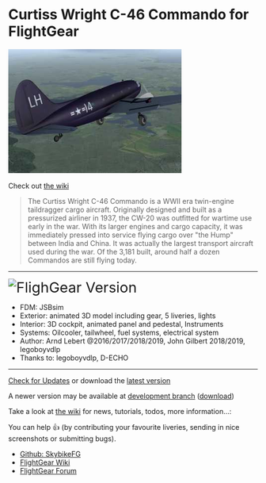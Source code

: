 # Curtiss Wright C-46 Commando for FlightGear
![C-46](https://raw.githubusercontent.com/SkybikeFG/c46/master/thumbnail.jpg)

Check out [the wiki](https://github.com/skybikefg/c46/wiki)


> The Curtiss Wright C-46 Commando is a WWII era twin-engine taildragger cargo aircraft. Originally designed and built as a pressurized airliner in 1937, the CW-20 was outfitted for wartime use early in the war. 
> With its larger engines and cargo capacity, it was immediately pressed into service flying cargo over "the Hump" between India and China. It was actually the largest transport aircraft used during the war.
> Of the 3,181 built, around half a dozen Commandos are still flying today.
________________________________________________________
<big><big><big><big>![F](http://wiki.flightgear.org/images/thumb/6/62/FlightGear_logo.png/100px-FlightGear_logo.png)lighGear Version</big></big></big></big>
* FDM: JSBsim
* Exterior: animated 3D model including gear, 5 liveries, lights
* Interior: 3D cockpit, animated panel and pedestal, Instruments
* Systems: Oilcooler, tailwheel, fuel systems, electrical system
* Author: Arnd Lebert @2016/2017/2018/2019, John Gilbert 2018/2019, legoboyvdlp
* Thanks to: legoboyvdlp, D-ECHO

__________________________________________________________

[Check for Updates](https://github.com/SkybikeFG/c46) or download the [latest version](https://github.com/SkybikeFG/c46/archive/master.zip)

A newer version may be available at [development branch](https://github.com/skybikefg/c46/tree/Development) ([download](https://github.com/SkybikeFG/c46/archive/development.zip))

Take a look at [the wiki](https://github.com/skybikefg/c46/wiki) for news, tutorials, todos, more information...: 

You can help :+1: (by contributing your favourite liveries, sending in nice screenshots or submitting bugs).
- [Github: SkybikeFG](https://github.com/skybikefg)
- [FlightGear Wiki](http://wiki.flightgear.org/User:Skybike)
- [FlightGear Forum](https://forum.flightgear.org/memberlist.php?mode=viewprofile&u=19886)
